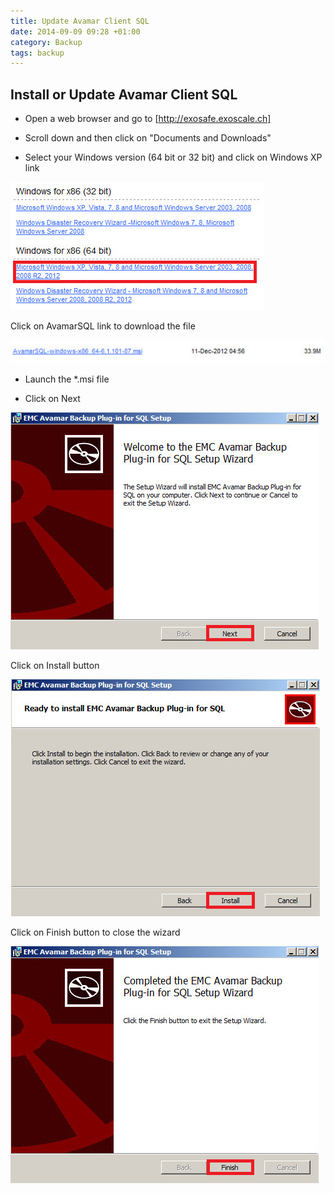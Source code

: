 ```yaml
---
title: Update Avamar Client SQL
date: 2014-09-09 09:28 +01:00
category: Backup
tags: backup
---
```

## Install or Update Avamar Client SQL

* Open a web browser and go to [http://exosafe.exoscale.ch]

* Scroll down and then click on "Documents and Downloads"

* Select your Windows version (64 bit or 32 bit) and click on Windows XP link

![Folder for Avamar Client SQL](AvamarClientSQLUpdate1.png)


Click on AvamarSQL link to download the file

![Download file for Avamar Client SQL](AvamarClientSQLUpdate2.png)


* Launch the *.msi file

* Click on Next

![EMC Avamar Backup Plug-in for SQL Setup](AvamarClientSQLUpdate3.png)


Click on Install button

![Ready to install EMC Avamar Backup Plug-in for SQL](AvamarClientSQLUpdate4.png)


Click on Finish button to close the wizard

![Completed the EMC Avamar Backup Plug-in for SQL Setup Wizard](AvamarClientSQLUpdate5.png)


[http://exosafe.exoscale.ch]: http://exosafe.exoscale.ch






